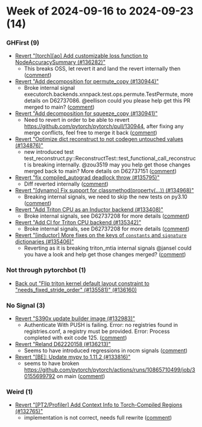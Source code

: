 # Week of 2024-09-16 to 2024-09-23 (14)

### GHFirst (9)

- [Revert "[torch][ao] Add customizable loss function to NodeAccuracySummary (#136282)"](https://github.com/pytorch/pytorch/commit/df1eef9779bb07fbe86aba63fa413a62885c0400)
  - This breaks OSS, let revert it and land the revert internally then ([comment](https://github.com/pytorch/pytorch/pull/136282#issuecomment-2364219252))
- [Revert "Add decomposition for permute_copy (#130944)"](https://github.com/pytorch/pytorch/commit/462b727d1e5912949e21814f2b229af45b43b660)
  - Broke internal signal executorch.backends.xnnpack.test.ops.permute.TestPermute, more details on D62737086. @eellison could you please help get this PR merged to main? ([comment](https://github.com/pytorch/pytorch/pull/130944#issuecomment-2355846394))
- [Revert "Add decomposition for squeeze_copy (#130941)"](https://github.com/pytorch/pytorch/commit/2c4ae81494a441302a2f2b3ed94a7634cd0b34f7)
  - Need to revert in order to be able to revert https://github.com/pytorch/pytorch/pull/130944, after fixing any merge conflicts, feel free to merge it back ([comment](https://github.com/pytorch/pytorch/pull/130941#issuecomment-2355831480))
- [Revert "Optimize dict reconstruct to not codegen untouched values (#134876)"](https://github.com/pytorch/pytorch/commit/3b5e2689a1b8a3137e65b0c0bc8bfb96260c9bfe)
  - new introduced test test_reconstruct.py::ReconstructTest::test_functional_call_reconstruct is breaking internally. @zou3519 may you help get those changes merged back to main? More details on D62737151 ([comment](https://github.com/pytorch/pytorch/pull/134876#issuecomment-2355697685))
- [Revert "fix compiled_autograd deadlock throw (#135795)"](https://github.com/pytorch/pytorch/commit/37a08b33bb86ad0fce3db6fc98f90c9e02d77cba)
  - Diff reverted internally ([comment](https://github.com/pytorch/pytorch/pull/135795#issuecomment-2354233619))
- [Revert "[dynamo] Fix support for classmethod(property(...)) (#134968)"](https://github.com/pytorch/pytorch/commit/bfbcdf49675f480e1ae61da9361defa391590394)
  - Breaking internal signals, we need to skip the new tests on py3.10 ([comment](https://github.com/pytorch/pytorch/pull/134968#issuecomment-2353909010))
- [Revert "Add Triton CPU as an Inductor backend (#133408)"](https://github.com/pytorch/pytorch/commit/d0cebedb312eb74307a24d24b0fe0102393e8462)
  - Broke internal signals, see D62737208 for more details ([comment](https://github.com/pytorch/pytorch/pull/133408#issuecomment-2353623816))
- [Revert "Add CI for Triton CPU backend (#135342)"](https://github.com/pytorch/pytorch/commit/7fe004f7cf42ba1d4dead2dc00d2785d2237c2c2)
  - Broke internal signals, see D62737208 for more details ([comment](https://github.com/pytorch/pytorch/pull/133408#issuecomment-2353623816))
- [Revert "[inductor] More fixes on the keys of `constants` and `signature` dictionaries (#135406)"](https://github.com/pytorch/pytorch/commit/0199fd4d7e8acabd032fb1eecb6595d0e844d296)
  - Reverting as it is breaking triton_mtia internal signals @jansel could you have a look and help get those changes merged? ([comment](https://github.com/pytorch/pytorch/pull/135406#issuecomment-2353557481))

### Not through pytorchbot (1)

- [Back out "Flip triton kernel default layout constraint to "needs_fixed_stride_order" (#135581)" (#136160)](https://github.com/pytorch/pytorch/commit/3f74310784682fed0418a5e76f50052c2dc75e3d)

### No Signal (3)

- [Revert "S390x update builder image (#132983)"](https://github.com/pytorch/pytorch/commit/cc17d58809dd0ac868bb1c6bb972367901221990)
  - Authenticate With PUSH is failing. Error: no registries found in registries.conf, a registry must be provided. Error: Process completed with exit code 125. ([comment](https://github.com/pytorch/pytorch/pull/132983#issuecomment-2365249249))
- [Revert "Reland D62220158 (#136213)"](https://github.com/pytorch/pytorch/commit/4ea741d24fb3503ef8753f2dfd752b38e04fc949)
  - Seems to have introduced regressions in rocm signals ([comment](https://github.com/pytorch/pytorch/pull/136213#issuecomment-2360885064))
- [Revert "[BE]: Update mypy to 1.11.2 (#133816)"](https://github.com/pytorch/pytorch/commit/3117f2cf673b5a410620894d17ac692ede5779e3)
  - seems to have broken https://github.com/pytorch/pytorch/actions/runs/10865710499/job/30155699792 on main ([comment](https://github.com/pytorch/pytorch/pull/133816#issuecomment-2352377684))

### Weird (1)

- [Revert "[PT2/Profiler] Add Context Info to Torch-Compiled Regions (#132765)"](https://github.com/pytorch/pytorch/commit/783c5ba80aee8507542f36543ffc824a70157178)
  - implementation is not correct, needs full rewrite ([comment](https://github.com/pytorch/pytorch/pull/132765#issuecomment-2364160452))
